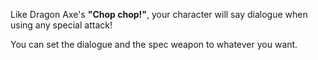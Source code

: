 Like Dragon Axe's <strong>"Chop chop!"</strong>, your character will say dialogue when using any special attack! </h4>

You can set the dialogue and the spec weapon to whatever you want.


